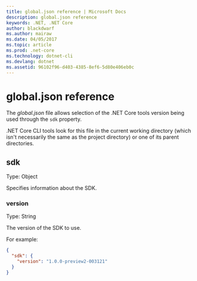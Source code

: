 ```yaml
---
title: global.json reference | Microsoft Docs
description: global.json reference
keywords: .NET, .NET Core
author: blackdwarf
ms.author: mairaw
ms.date: 04/05/2017
ms.topic: article
ms.prod: .net-core
ms.technology: dotnet-cli
ms.devlang: dotnet
ms.assetid: 96102f96-d403-4385-8ef6-5d80e406eb0c
---
```


# global.json reference

The *global.json* file allows selection of the .NET Core tools version being used through the `sdk` property.

.NET Core CLI tools look for this file in the current working directory (which isn't necessarily the same as the project directory) or one of its parent directories.

## sdk
Type: Object

Specifies information about the SDK.

### version
Type: String

The version of the SDK to use.

For example:

```json
{
  "sdk": {
    "version": "1.0.0-preview2-003121"
  }
}
```
